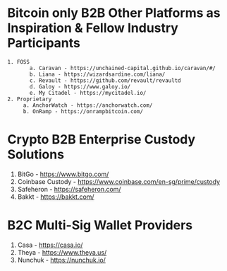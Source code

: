 # Bitcoin only B2B Other Platforms as Inspiration & Fellow Industry Participants
    1. FOSS
           a. Caravan - https://unchained-capital.github.io/caravan/#/
           b. Liana - https://wizardsardine.com/liana/
           c. Revault - https://github.com/revault/revaultd
           d. Galoy - https://www.galoy.io/
           e. My Citadel - https://mycitadel.io/
    2. Proprietary 
         a. AnchorWatch - https://anchorwatch.com/
         b. OnRamp - https://onrampbitcoin.com/

# Crypto B2B Enterprise Custody Solutions
  1. BitGo - https://www.bitgo.com/
  2. Coinbase Custody - https://www.coinbase.com/en-sg/prime/custody
  3. Safeheron - https://safeheron.com/
  4. Bakkt - https://bakkt.com/
   
# B2C Multi-Sig Wallet Providers
   1. Casa - https://casa.io/
   2. Theya - https://www.theya.us/
   3. Nunchuk - https://nunchuk.io/

